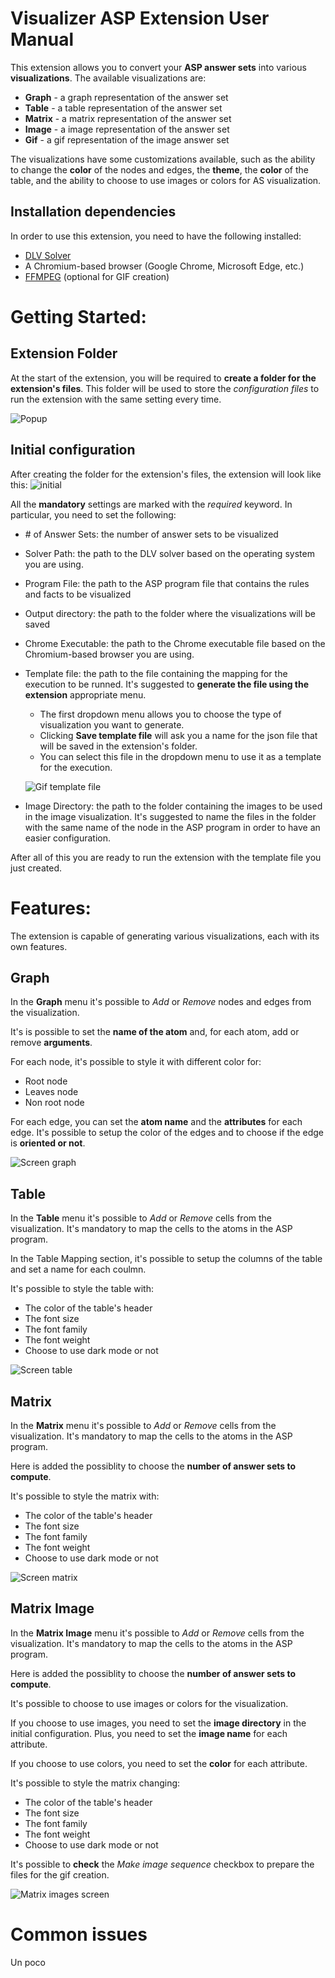 # Visualizer ASP Extension User Manual
This extension allows you to convert your **ASP answer sets** into various **visualizations**. The available visualizations are:
* **Graph** - a graph representation of the answer set
* **Table** - a table representation of the answer set
* **Matrix** - a matrix representation of the answer set
* **Image** - a image representation of the answer set
* **Gif** - a gif representation of the image answer set

The visualizations have some customizations available, such as the ability to change the **color** of the nodes and edges, the **theme**, the **color** of the table, and the ability to choose to use images or colors for AS visualization.

## Installation dependencies
In order to use this extension, you need to have the following installed:
* [DLV Solver](https://dlv.demacs.unical.it/home)
* A Chromium-based browser (Google Chrome, Microsoft Edge, etc.)
* [FFMPEG](https://ffmpeg.org/) (optional for GIF creation)

# Getting Started:
## Extension Folder
At the start of the extension, you will be required to **create a folder for the extension's files**. This folder will be used to store the *configuration files* to run the extension with the same setting every time. 

![Popup](https://raw.githubusercontent.com/Agile-visualizer-Team/visualizer-asp/master/usermanual/popup.png)

## Initial configuration
After creating the folder for the extension's files, the extension will look like this:
![initial](https://raw.githubusercontent.com/Agile-visualizer-Team/visualizer-asp/master/usermanual/Initial%20setup.png)

All the **mandatory** settings are marked with the *required* keyword. In particular, you need to set the following:

* \# of Answer Sets: the number of answer sets to be visualized
* Solver Path: the path to the DLV solver based on the operating system you are using. 
* Program File: the path to the ASP program file that contains the rules and facts to be visualized
* Output directory: the path to the folder where the visualizations will be saved
* Chrome Executable: the path to the Chrome executable file based on the Chromium-based browser you are using.
* Template file: the path to the file containing the mapping for the execution to be runned. It's suggested to **generate the file using the extension** appropriate menu.
    * The first dropdown menu allows you to choose the type of visualization you want to generate. 
    * Clicking **Save template file** will ask you a name for the json file that will be saved in the extension's folder. 
    * You can select this file in the dropdown menu to use it as a template for the execution.
    
    ![Gif template file](https://raw.githubusercontent.com/Agile-visualizer-Team/visualizer-asp/master/usermanual/gif%20template.gif)
* Image Directory: the path to the folder containing the images to be used in the image visualization. It's suggested to name the files in the folder with the same name of the node in the ASP program in order to have an easier configuration.
    
After all of this you are ready to run the extension with the template file you just created. 


# Features:
The extension is capable of generating various visualizations, each with its own features. 

## Graph
In the **Graph** menu it's possible to *Add* or *Remove* nodes and edges from the visualization.

It's is possible to set the **name of the atom** and, for each atom, add or remove **arguments**.

For each node, it's possible to style it with different color for:
* Root node
* Leaves node
* Non root node

For each edge, you can set the **atom name** and the **attributes** for each edge. It's possible to setup the color of the edges and to choose if the edge is **oriented or not**.

![Screen graph](https://raw.githubusercontent.com/Agile-visualizer-Team/visualizer-asp/master/usermanual/graph.png)
## Table

In the **Table** menu it's possible to *Add* or *Remove* cells from the visualization. It's mandatory to map the cells to the atoms in the ASP program.

In the Table Mapping section, it's possible to setup the columns of the table and set a name for each coulmn.

It's possible to style the table with:
* The color of the table's header
* The font size
* The font family
* The font weight
* Choose to use dark mode or not

![Screen table](https://raw.githubusercontent.com/Agile-visualizer-Team/visualizer-asp/master/usermanual/table.png)
## Matrix

In the **Matrix** menu it's possible to *Add* or *Remove* cells from the visualization. It's mandatory to map the cells to the atoms in the ASP program.

Here is added the possiblity to choose the **number of answer sets to compute**.

It's possible to style the matrix with:
* The color of the table's header
* The font size
* The font family
* The font weight
* Choose to use dark mode or not

![Screen matrix](https://raw.githubusercontent.com/Agile-visualizer-Team/visualizer-asp/master/usermanual/matrix.png)


## Matrix Image

In the **Matrix Image** menu it's possible to *Add* or *Remove* cells from the visualization. It's mandatory to map the cells to the atoms in the ASP program.

Here is added the possiblity to choose the **number of answer sets to compute**.

It's possible to choose to use images or colors for the visualization.

 If you choose to use images, you need to set the **image directory** in the initial configuration. Plus, you need to set the **image name** for each attribute.

 If you choose to use colors, you need to set the **color** for each attribute.

It's possible to style the matrix changing:
* The color of the table's header
* The font size
* The font family
* The font weight
* Choose to use dark mode or not

It's possible to **check** the *Make image sequence* checkbox to prepare the files for the gif creation.

![Matrix images screen](https://raw.githubusercontent.com/Agile-visualizer-Team/visualizer-asp/master/usermanual/matrix_image.png)


# Common issues 
Un poco
